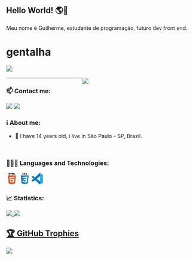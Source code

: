 ## Hello World! 🌎👋

Meu nome é Guilherme, estudante de programação, futuro dev front end.


<h1><img "https://camo.githubusercontent.com/4c8d92806e3c2322a2c390ffa0019c1d6f78a4d82108aa6946863ae362a763c8/68747470733a2f2f69322e77702e636f6d2f616c6c68746163636573732e696e666f2f77702d636f6e74656e742f75706c6f6164732f323031382f30332f70726f6772616d6d696e672e6769663f6669743d313238312532433731362673736c3d31">gentalha</h1>

[![](https://visitcount.itsvg.in/api?id=Guilherme-op7&icon=0&color=11)](https://visitcount.itsvg.in)


</div>

 <img align="right" width="300" src="https://i2.wp.com/allhtaccess.info/wp-content/uploads/2018/03/programming.gif?fit=1281%2C716&ssl=1" />

</div>

---
<div>
   
 <h3>📫 Contact me:</h3>
	    <a href="https://www.instagram.com/___guilhermeex/" target="_blank"><img src="https://img.shields.io/badge/-Instagram-%23E4405F?style=for-the-badge&logo=instagram&logoColor=white" target="_blank"></a>
	    <a href = "mailto:netoguilherme989@gmail.com"><img src="https://img.shields.io/badge/Gmail-D14836?style=for-the-badge&logo=gmail&logoColor=white" target="_blank"></a>

</div>

<h3>ℹ️ About me:</h3>

<div>
	<ul>
		<li> 👤 I have 14 years old, i live in São Paulo - SP, Brazil.</li>
	
</div>

</br>
  
<h3>👨🏽‍💻 Languages and Technologies:</h3>
<div>
	<code><img height="30" src="https://raw.githubusercontent.com/github/explore/80688e429a7d4ef2fca1e82350fe8e3517d3494d/topics/html/html.png"></code>
	<code><img height="30" src="https://raw.githubusercontent.com/github/explore/80688e429a7d4ef2fca1e82350fe8e3517d3494d/topics/css/css.png"></code>
	<code><img height="30" src="https://raw.githubusercontent.com/github/explore/80688e429a7d4ef2fca1e82350fe8e3517d3494d/topics/visual-studio-code/visual-studio-code.png"></code
</div>

</br>
<h3>📈 Statistics:</h3>

<div>
<div>
 <a href="https://github.com/marcovicar">
 <img height="180em" src="https://github-readme-stats.vercel.app/api/top-langs/?username=Guilherme-op7&layout=compact&langs_count=7&theme=aura"/>
 <img height="180em" src="https://github-readme-stats.vercel.app/api?username=Guilherme-op7&show_icons=true&theme=aura&include_all_commits=true&count_private=true"/>
</div>
</div>


## 🏆 GitHub Trophies
![](https://github-profile-trophy.vercel.app/?username=Guilherme-op7&theme=dark&no-frame=false&no-bg=true&margin-w=4)	
	


